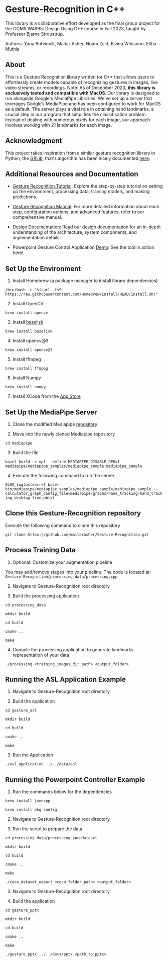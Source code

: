 # Gesture-Recognition in C++

This library is a collaborative effort developed as the final group project for the COMS W4995: Design Using C++ course in Fall 2023, taught by Professor Bjarne Stroustrup.


Authors: Yana Botvinnik, Maitar Asher, Noam Zaid, Elvina Wibisono, Elifia Muthia
## About
This is a Gesture Recognition library written for C++ that allows users to effortlessly create models capable of recognizing gestures in images, live video streams, or recordings.
Note: As of December 2023, **this library is exclusively tested and compatible with MacOS**. Our library is designed to run alongside Google's MediaPipe Libraries. We've set up a server that leverages Google’s MediaPipe and has been configured to work for MacOS as a default. The server plays a vital role in obtaining hand landmarks, a crucial step in our program that simplifies the classification problem. Instead of dealing with numerous pixels for each image, our approach involves working with 21 landmarks for each image.

## Acknowledgment

This project takes inspiration from a similar gesture recognition library in Python, the [GRLib](https://github.com/mikhail-vlasenko/grlib/tree/master), that's algorithm has been nicely documented [here](https://arxiv.org/pdf/2310.14919v1.pdf).

## Additional Resources and Documentation

- [Gesture Recognition Tutorial](https://docs.google.com/document/d/1tlUAKTq5tPwRVC3Sa62UZCwkMtCfloZU4QGTxBQKAxg/edit?usp=sharing): Explore the step-by-step tutorial on setting up the environment, processing data, training models, and making predictions.

- [Gesture Recognition Manual](https://docs.google.com/document/d/1wTPNB_bm-LVUp-C2Qwciy0hg1adNCyv1YlQNXkRBiFI/edit?usp=sharing): For more detailed information about each step, configuration options, and advanced features, refer to our comprehensive manual.

- [Design Documentation](https://docs.google.com/document/d/1OGW2GpuXKYR4RbnvIpiwjtReCL4Vc0j5KpZ1pBwtPT0/edit?usp=sharing): Read our design documentation for an in-depth understanding of the architecture, system components, and implementation details.

- Powerpoint Gesture Control Application [Demo](https://drive.google.com/file/d/1XTBg3h4tOdtW5FdmhVe3VDZS2ABo-JPC/view?usp=sharing): See the tool in action here!

## Set Up the Environment

1. Install Homebrew (a package manager to install library dependencies)

```/bin/bash -c "$(curl -fsSL https://raw.githubusercontent.com/Homebrew/install/HEAD/install.sh)"```

2. Install OpenCV

```brew install opencv```

3. Install [bazelisk](https://bazel.build/install/bazelisk)

```brew install bazelisk```

4. Install opencv@3

```brew install opencv@3```

5. Install ffmpeg  

```brew install ffmpeg```

6. Install Numpy

```brew install numpy```

7. Install XCode from the [App Store](https://apps.apple.com/us/app/xcode/id497799835?mt=12)

## Set Up the MediaPipe Server

1. Clone the modified Mediapipe [repository](https://github.com/elifia-muthia/mediapipe)

2. Move into the newly cloned Mediapipe repository

```cd mediapipe```

3. Build the file

```bazel build -c opt --define MEDIAPIPE_DISABLE_GPU=1 mediapipe/mediapipe_samples/mediapipe_sample:mediapipe_sample```

4. Execute the following command to run the server

```GLOG_logtostderr=1 bazel-bin/mediapipe/mediapipe_samples/mediapipe_sample/mediapipe_sample --calculator_graph_config_file=mediapipe/graphs/hand_tracking/hand_tracking_desktop_live.pbtxt```

## Clone this Gesture-Recognition repository

Execute the following command to clone this repository

```git clone https://github.com/maitarasher/Gesture-Recognition.git```

## Process Training Data

1. Optional: Customize your augmentation pipeline

You may add/remove stages into your pipeline. The code is located at: ```Gesture-Recognition/processing_data/processing.cpp```

2. Navigate to Gesture-Recognition root directory

3. Build the processing application

```cd processing_data```

```mkdir build```

```cd build```

```cmake ..```

```make```

4. Compile the processing application to generate landmarks representation of your data

```./processing <training_images_dir_path> <output_folder>```

## Running the ASL Application Example

1. Navigate to Gesture-Recognition root directory

2. Build the application

``` cd gesture_asl ```

```mkdir build```

```cd build```

```cmake ..```

```make```

3. Run the Application

```./asl_application ../../data/asl```

## Running the Powerpoint Controller Example

1. Run the commands below for the dependencies

```brew install jsoncpp ```

```brew install pkg-config```

2. Navigate to Gesture-Recognition root directory

2. Run the script to prepare the data

``` cd processing_data/processing_cocodataset ```

```mkdir build```

```cd build```

```cmake ..```

```make```

```./coco_dataset_export <coco_folder_path> <output_folder>```

3. Navigate to Gesture-Recognition root directory

4. Build the application

```cd gesture_pptx```

```mkdir build```

```cd build```

```cmake ..```

```make```

```./gesture_pptx ../../data/pptx <path_to_pptx>```
